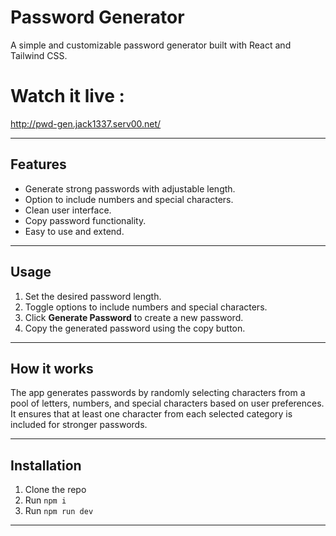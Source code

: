 # Password Generator

A simple and customizable password generator built with React and Tailwind CSS.

# Watch it live :
http://pwd-gen.jack1337.serv00.net/

---

## Features

- Generate strong passwords with adjustable length.
- Option to include numbers and special characters.
- Clean user interface.
- Copy password functionality.
- Easy to use and extend.

---

## Usage

1. Set the desired password length.
2. Toggle options to include numbers and special characters.
3. Click **Generate Password** to create a new password.
4. Copy the generated password using the copy button.

---

## How it works

The app generates passwords by randomly selecting characters from a pool of letters, numbers, and special characters based on user preferences. It ensures that at least one character from each selected category is included for stronger passwords.

---

## Installation

1. Clone the repo
2. Run `npm i`
3. Run `npm run dev`

---